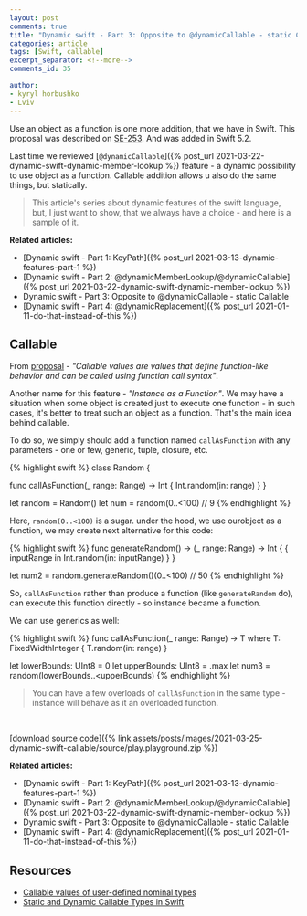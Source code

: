```yaml
---
layout: post
comments: true
title: "Dynamic swift - Part 3: Opposite to @dynamicCallable - static Callable"
categories: article
tags: [Swift, callable]
excerpt_separator: <!--more-->
comments_id: 35

author:
- kyryl horbushko
- Lviv
---
```


Use an object as a function is one more addition, that we have in Swift. This proposal was described on [SE-253](https://github.com/apple/swift-evolution/blob/master/proposals/0253-callable.md). And was added in Swift 5.2. 
<!--more-->

Last time we reviewed [`@dynamicCallable`]({% post_url 2021-03-22-dynamic-swift-dynamic-member-lookup %}) feature - a dynamic possibility to use object as a function. Callable addition allows u also do the same things, but statically.

> This article's series about dynamic features of the swift language, but, I just want to show, that we always have a choice - and here is a sample of it.

**Related articles:**

- [Dynamic swift - Part 1: KeyPath]({% post_url 2021-03-13-dynamic-features-part-1 %})
- [Dynamic swift - Part 2: @dynamicMemberLookup/@dynamicCallable]({% post_url 2021-03-22-dynamic-swift-dynamic-member-lookup %})
- Dynamic swift - Part 3: Opposite to @dynamicCallable - static Callable
- [Dynamic swift - Part 4: @dynamicReplacement]({% post_url 2021-01-11-do-that-instead-of-this %})

## Callable

From [proposal](https://github.com/apple/swift-evolution/blob/master/proposals/0253-callable.md) - *"Callable values are values that define function-like behavior and can be called using function call syntax"*.

Another name for this feature - *"Instance as a Function"*. We may have a situation when some object is created just to execute one function - in such cases, it's better to treat such an object as a function. That's the main idea behind callable.

To do so, we simply should add a function named `callAsFunction` with any parameters - one or few, generic, tuple, closure, etc.

{% highlight swift %}
class Random {

  func callAsFunction(_ range: Range<Int>) -> Int {
    Int.random(in: range)
  }
}

let random = Random()
let num = random(0..<100) // 9
{% endhighlight %}

Here, `random(0..<100)` is a sugar. under the hood, we use ourobject as a function, we may create next alternative for this code:

{% highlight swift %}
func generateRandom() -> (_ range: Range<Int>) -> Int {
	{ inputRange in Int.random(in: inputRange) }
}

let num2 = random.generateRandom()(0..<100) // 50
{% endhighlight %}

So, `callAsFunction` rather than produce a function (like `generateRandom` do), can execute this function directly - so instance became a function.

We can use generics as well:

{% highlight swift %}
func callAsFunction<T>(_ range: Range<T>) -> T where T: FixedWidthInteger {
	T.random(in: range)
}

let lowerBounds: UInt8 = 0
let upperBounds: UInt8 = .max
let num3 = random(lowerBounds..<upperBounds)
{% endhighlight %}

> You can have a few overloads of `callAsFunction` in the same type - instance will behave as it an overloaded function.
<br>

[download source code]({% link assets/posts/images/2021-03-25-dynamic-swift-callable/source/play.playground.zip %})
<br>

**Related articles:**

- [Dynamic swift - Part 1: KeyPath]({% post_url 2021-03-13-dynamic-features-part-1 %})
- [Dynamic swift - Part 2: @dynamicMemberLookup/@dynamicCallable]({% post_url 2021-03-22-dynamic-swift-dynamic-member-lookup %})
- Dynamic swift - Part 3: Opposite to @dynamicCallable - static Callable
- [Dynamic swift - Part 4: @dynamicReplacement]({% post_url 2021-01-11-do-that-instead-of-this %})

## Resources

- [Callable values of user-defined nominal types](https://github.com/apple/swift-evolution/blob/master/proposals/0253-callable.md)
- [Static and Dynamic Callable Types in Swift](https://nshipster.com/callable/)
